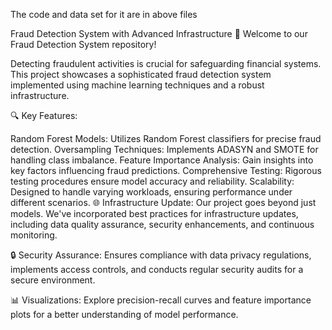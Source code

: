The code and data set for it are in above files


Fraud Detection System with Advanced Infrastructure
🚀 Welcome to our Fraud Detection System repository!

Detecting fraudulent activities is crucial for safeguarding financial systems. This project showcases a sophisticated fraud detection system implemented using machine learning techniques and a robust infrastructure.

🔍 Key Features:

Random Forest Models: Utilizes Random Forest classifiers for precise fraud detection.
Oversampling Techniques: Implements ADASYN and SMOTE for handling class imbalance.
Feature Importance Analysis: Gain insights into key factors influencing fraud predictions.
Comprehensive Testing: Rigorous testing procedures ensure model accuracy and reliability.
Scalability: Designed to handle varying workloads, ensuring performance under different scenarios.
🌐 Infrastructure Update:
Our project goes beyond just models. We've incorporated best practices for infrastructure updates, including data quality assurance, security enhancements, and continuous monitoring.

🔒 Security Assurance:
Ensures compliance with data privacy regulations, implements access controls, and conducts regular security audits for a secure environment.

📊 Visualizations:
Explore precision-recall curves and feature importance plots for a better understanding of model performance.










